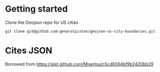 # Getting started

Clone the Geojson repo for US cities

```
git clone git@github.com:generalpiston/geojson-us-city-boundaries.git
```

# Cites JSON

Borrowed from https://gist.github.com/Miserlou/c5cd8364bf9b2420bb29
